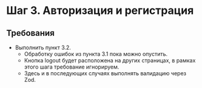 # Шаг 3. Авторизация и регистрация
## Требования
- Выполнить пункт 3.2.
	- Обработку ошибок из пункта 3.1 пока можно опустить.
	- Кнопка logout будет расположена на других страницах, в рамках этого шага требование игнорируем.
	- Здесь и в последующих случаях выполнять валидацию через Zod.